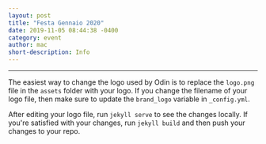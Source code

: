 ```yaml
---
layout: post
title: "Festa Gennaio 2020"
date: 2019-11-05 08:44:38 -0400
category: event
author: mac
short-description: Info
---
```


-----

The easiest way to change the logo used by Odin is to replace the `logo.png` file in the `assets` folder with your logo. If you change the filename of your logo file, then make sure to update the `brand_logo` variable in `_config.yml`.

After editing your logo file, run `jekyll serve` to see the changes locally. If you're satisfied with your changes, run `jekyll build` and then push your changes to your repo.
 
